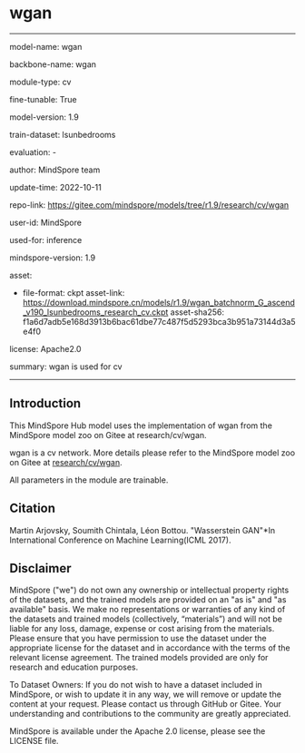 # wgan

---

model-name: wgan

backbone-name: wgan

module-type: cv

fine-tunable: True

model-version: 1.9

train-dataset: lsunbedrooms

evaluation: -

author: MindSpore team

update-time: 2022-10-11

repo-link: <https://gitee.com/mindspore/models/tree/r1.9/research/cv/wgan>

user-id: MindSpore

used-for: inference

mindspore-version: 1.9

asset:

-
    file-format: ckpt
    asset-link: <https://download.mindspore.cn/models/r1.9/wgan_batchnorm_G_ascend_v190_lsunbedrooms_research_cv.ckpt>
    asset-sha256: f1a6d7adb5e168d3913b6bac61dbe77c487f5d5293bca3b951a73144d3a5e4f0

license: Apache2.0

summary: wgan is used for cv

---

## Introduction

This MindSpore Hub model uses the implementation of wgan from the MindSpore model zoo on Gitee at research/cv/wgan.

wgan is a cv network. More details please refer to the MindSpore model zoo on Gitee at [research/cv/wgan](https://gitee.com/mindspore/models/blob/r1.9/research/cv/wgan/README_CN.md).

All parameters in the module are trainable.

## Citation

Martin Arjovsky, Soumith Chintala, Léon Bottou. "Wasserstein GAN"*In International Conference on Machine Learning(ICML 2017).

## Disclaimer

MindSpore ("we") do not own any ownership or intellectual property rights of the datasets, and the trained models are provided on an "as is" and "as available" basis. We make no representations or warranties of any kind of the datasets and trained models (collectively, “materials”) and will not be liable for any loss, damage, expense or cost arising from the materials. Please ensure that you have permission to use the dataset under the appropriate license for the dataset and in accordance with the terms of the relevant license agreement. The trained models provided are only for research and education purposes.

To Dataset Owners: If you do not wish to have a dataset included in MindSpore, or wish to update it in any way, we will remove or update the content at your request. Please contact us through GitHub or Gitee. Your understanding and contributions to the community are greatly appreciated.

MindSpore is available under the Apache 2.0 license, please see the LICENSE file.
